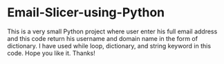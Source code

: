 # Email-Slicer-using-Python
This is a very small Python project where user enter his full email address and this code return his username and domain name in the form of dictionary.
I have used while loop, dictionary, and string keyword in this code.
Hope you like it.
Thanks!
